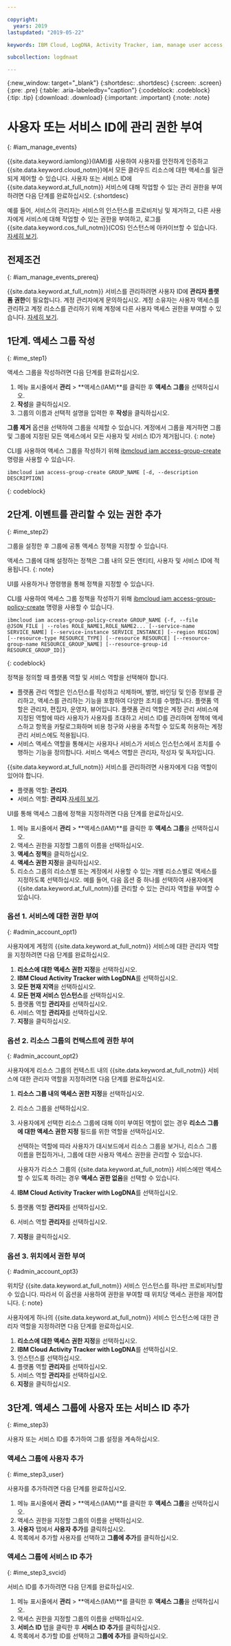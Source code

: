 ```yaml
---

copyright:
  years: 2019
lastupdated: "2019-05-22"

keywords: IBM Cloud, LogDNA, Activity Tracker, iam, manage user access, viewer

subcollection: logdnaat

---
```


{:new_window: target="_blank"}
{:shortdesc: .shortdesc}
{:screen: .screen}
{:pre: .pre}
{:table: .aria-labeledby="caption"}
{:codeblock: .codeblock}
{:tip: .tip}
{:download: .download}
{:important: .important}
{:note: .note}

 
# 사용자 또는 서비스 ID에 관리 권한 부여
{: #iam_manage_events}

{{site.data.keyword.iamlong}}(IAM)를 사용하여 사용자를 안전하게 인증하고 {{site.data.keyword.cloud_notm}}에서 모든 클라우드 리소스에 대한 액세스를 일관되게 제어할 수 있습니다. 사용자 또는 서비스 ID에 {{site.data.keyword.at_full_notm}} 서비스에 대해 작업할 수 있는 관리 권한을 부여하려면 다음 단계를 완료하십시오.
{:shortdesc}

예를 들어, 서비스의 관리자는 서비스의 인스턴스를 프로비저닝 및 제거하고, 다른 사용자에게 서비스에 대해 작업할 수 있는 권한을 부여하고, 로그를 {{site.data.keyword.cos_full_notm}}(COS) 인스턴스에 아카이브할 수 있습니다. [자세히 보기](/docs/services/Activity-Tracker-with-LogDNA?topic=logdnaat-iam#iam).

## 전제조건
{: #iam_manage_events_prereq}

{{site.data.keyword.at_full_notm}} 서비스를 관리하려면 사용자 ID에 **관리자 플랫폼 권한**이 필요합니다. 계정 관리자에게 문의하십시오. 계정 소유자는 사용자 액세스를 관리하고 계정 리소스를 관리하기 위해 계정에 다른 사용자 액세스 권한을 부여할 수 있습니다. [자세히 보기](/docs/iam?topic=iam-userroles).


## 1단계. 액세스 그룹 작성
{: #ime_step1}

액세스 그룹을 작성하려면 다음 단계를 완료하십시오.

1. 메뉴 표시줄에서 **관리** &gt; **액세스(IAM)**를 클릭한 후 **액세스 그룹**을 선택하십시오.
2. **작성**을 클릭하십시오.
3. 그룹의 이름과 선택적 설명을 입력한 후 **작성**을 클릭하십시오.

**그룹 제거** 옵션을 선택하여 그룹을 삭제할 수 있습니다. 계정에서 그룹을 제거하면 그룹 및 그룹에 지정된 모든 액세스에서 모든 사용자 및 서비스 ID가 제거됩니다.
{: note}

CLI를 사용하여 액세스 그룹을 작성하기 위해 [ibmcloud iam access-group-create](/docs/cli/reference/ibmcloud?topic=cloud-cli-ibmcloud_commands_iam#ibmcloud_iam_access_group_create) 명령을 사용할 수 있습니다.
```
ibmcloud iam access-group-create GROUP_NAME [-d, --description DESCRIPTION]
```
{: codeblock}




## 2단계. 이벤트를 관리할 수 있는 권한 추가
{: #ime_step2}

그룹을 설정한 후 그룹에 공통 액세스 정책을 지정할 수 있습니다. 

액세스 그룹에 대해 설정하는 정책은 그룹 내의 모든 엔티티, 사용자 및 서비스 ID에 적용됩니다. 
{: note}

UI를 사용하거나 명령행을 통해 정책을 지정할 수 있습니다.

CLI를 사용하여 액세스 그룹 정책을 작성하기 위해 [ibmcloud iam access-group-policy-create](/docs/cli/reference/ibmcloud?topic=cloud-cli-ibmcloud_commands_iam#ibmcloud_iam_access_group_policy_create) 명령을 사용할 수 있습니다.

```
ibmcloud iam access-group-policy-create GROUP_NAME {-f, --file @JSON_FILE | --roles ROLE_NAME1,ROLE_NAME2... [--service-name SERVICE_NAME] [--service-instance SERVICE_INSTANCE] [--region REGION] [--resource-type RESOURCE_TYPE] [--resource RESOURCE] [--resource-group-name RESOURCE_GROUP_NAME] [--resource-group-id RESOURCE_GROUP_ID]}
```
{: codeblock}

정책을 정의할 때 플랫폼 역할 및 서비스 역할을 선택해야 합니다.
* 플랫폼 관리 역할은 인스턴스를 작성하고 삭제하며, 별명, 바인딩 및 인증 정보를 관리하고, 액세스를 관리하는 기능을 포함하여 다양한 조치를 수행합니다. 플랫폼 역할은 관리자, 편집자, 운영자, 뷰어입니다. 플랫폼 관리 역할은 계정 관리 서비스에 지정된 역할에 따라 사용자가 사용자를 초대하고 서비스 ID를 관리하며 정책에 액세스하고 항목을 카탈로그화하며 비용 청구와 사용을 추적할 수 있도록 허용하는 계정 관리 서비스에도 적용됩니다.
* 서비스 액세스 역할을 통해서는 사용자나 서비스가 서비스 인스턴스에서 조치를 수행하는 기능을 정의합니다. 서비스 액세스 역할은 관리자, 작성자 및 독자입니다.

{{site.data.keyword.at_full_notm}} 서비스를 관리하려면 사용자에게 다음 역할이 있어야 합니다.
* 플랫폼 역할: **관리자**. 
* 서비스 역할: **관리자**.[자세히 보기](/docs/services/Activity-Tracker-with-LogDNA?topic=logdnaat-iam#iam).

UI를 통해 액세스 그룹에 정책을 지정하려면 다음 단계를 완료하십시오.

1. 메뉴 표시줄에서 **관리** &gt; **액세스(IAM)**를 클릭한 후 **액세스 그룹**을 선택하십시오.
2. 액세스 권한을 지정할 그룹의 이름을 선택하십시오. 
3. **액세스 정책**을 클릭하십시오.
4. **액세스 권한 지정**을 클릭하십시오.
5. 리소스 그룹의 리소스별 또는 계정에서 사용할 수 있는 개별 리소스별로 액세스를 지정하도록 선택하십시오. 예를 들어, 다음 옵션 중 하나를 선택하여 사용자에게 {{site.data.keyword.at_full_notm}}를 관리할 수 있는 관리자 역할을 부여할 수 있습니다.

### 옵션 1. 서비스에 대한 권한 부여
{: #admin_account_opt1}

사용자에게 계정의 {{site.data.keyword.at_full_notm}} 서비스에 대한 관리자 역할을 지정하려면 다음 단계를 완료하십시오. 

1. **리소스에 대한 액세스 권한 지정**을 선택하십시오.
2. **IBM Cloud Activity Tracker with LogDNA**를 선택하십시오.
3. **모든 현재 지역**을 선택하십시오.
4. **모든 현재 서비스 인스턴스**를 선택하십시오.
5. 플랫폼 역할 **관리자**를 선택하십시오.
6. 서비스 역할 **관리자**를 선택하십시오.
7. **지정**을 클릭하십시오.

### 옵션 2. 리소스 그룹의 컨텍스트에 권한 부여
{: #admin_account_opt2}

사용자에게 리소스 그룹의 컨텍스트 내의 {{site.data.keyword.at_full_notm}} 서비스에 대한 관리자 역할을 지정하려면 다음 단계를 완료하십시오. 

1. **리소스 그룹 내의 액세스 권한 지정**을 선택하십시오.
2. 리소스 그룹을 선택하십시오.
3. 사용자에게 선택한 리소스 그룹에 대해 이미 부여된 역할이 없는 경우 **리소스 그룹에 대한 액세스 권한 지정** 필드를 위한 역할을 선택하십시오. 

    선택하는 역할에 따라 사용자가 대시보드에서 리소스 그룹을 보거나, 리소스 그룹 이름을 편집하거나, 그룹에 대한 사용자 액세스 권한을 관리할 수 있습니다. 
    
    사용자가 리소스 그룹의 {{site.data.keyword.at_full_notm}} 서비스에만 액세스할 수 있도록 하려는 경우 **액세스 권한 없음**을 선택할 수 있습니다.

4. **IBM Cloud Activity Tracker with LogDNA**를 선택하십시오.
5. 플랫폼 역할 **관리자**를 선택하십시오.
6. 서비스 역할 **관리자**를 선택하십시오.
7. **지정**을 클릭하십시오.

### 옵션 3. 위치에서 권한 부여
{: #admin_account_opt3}

위치당 {{site.data.keyword.at_full_notm}} 서비스 인스턴스를 하나만 프로비저닝할 수 있습니다. 따라서 이 옵션을 사용하여 권한을 부여할 때 위치당 액세스 권한을 제어합니다.
{: note}

사용자에게 하나의 {{site.data.keyword.at_full_notm}} 서비스 인스턴스에 대한 관리자 역할을 지정하려면 다음 단계를 완료하십시오. 

1. **리소스에 대한 액세스 권한 지정**을 선택하십시오.
2. **IBM Cloud Activity Tracker with LogDNA**를 선택하십시오.
3. 인스턴스를 선택하십시오.
4. 플랫폼 역할 **관리자**를 선택하십시오.
5. 서비스 역할 **관리자**를 선택하십시오.
6. **지정**을 클릭하십시오.



## 3단계. 액세스 그룹에 사용자 또는 서비스 ID 추가
{: #ime_step3}

사용자 또는 서비스 ID를 추가하여 그룹 설정을 계속하십시오.

### 액세스 그룹에 사용자 추가
{: #ime_step3_user}

사용자를 추가하려면 다음 단계를 완료하십시오.

1. 메뉴 표시줄에서 **관리** &gt; **액세스(IAM)**를 클릭한 후 **액세스 그룹**을 선택하십시오.
2. 액세스 권한을 지정할 그룹의 이름을 선택하십시오. 
3. **사용자** 탭에서 **사용자 추가**를 클릭하십시오.
4. 목록에서 추가할 사용자를 선택하고 **그룹에 추가**를 클릭하십시오.


### 액세스 그룹에 서비스 ID 추가
{: #ime_step3_svcid}

서비스 ID를 추가하려면 다음 단계를 완료하십시오.

1. 메뉴 표시줄에서 **관리** &gt; **액세스(IAM)**를 클릭한 후 **액세스 그룹**을 선택하십시오.
2. 액세스 권한을 지정할 그룹의 이름을 선택하십시오. 
3. **서비스 ID** 탭을 클릭한 후 **서비스 ID 추가**를 클릭하십시오.
4. 목록에서 추가할 ID를 선택하고 **그룹에 추가**를 클릭하십시오.





